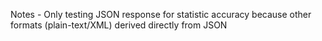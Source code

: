 Notes
    - Only testing JSON response for statistic accuracy because other formats (plain-text/XML) derived directly from JSON